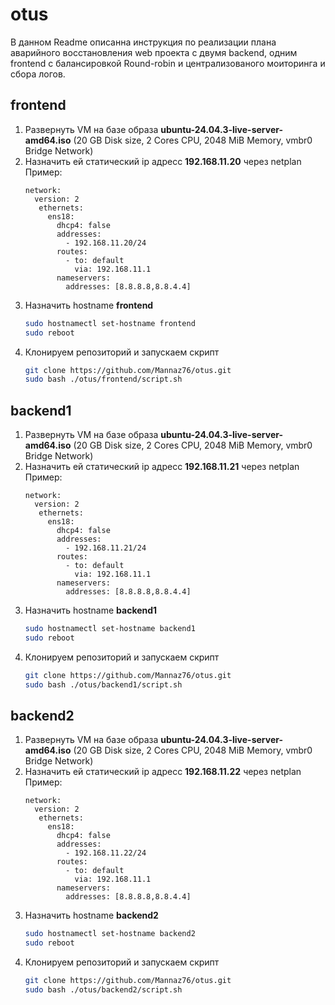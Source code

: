 # otus
В данном Readme описанна инструкция по реализации плана аварийного восстановления web проекта с двумя backend, 
одним frontend с балансировкой Round-robin и централизованого моиторинга и сбора логов.

## frontend
1. Развернуть VM  на базе образа **ubuntu-24.04.3-live-server-amd64.iso** (20 GB Disk size, 2 Cores CPU, 2048 MiB Memory, vmbr0 Bridge Network)
2. Назначить ей статический ip адресс **192.168.11.20** через netplan
   Пример:
   ```
   network:
     version: 2
      ethernets:
        ens18:
          dhcp4: false
          addresses:
            - 192.168.11.20/24
          routes:
            - to: default
              via: 192.168.11.1
          nameservers:
            addresses: [8.8.8.8,8.8.4.4]

4. Назначить hostname **frontend**
   ```bash
   sudo hostnamectl set-hostname frontend
   sudo reboot

5. Клонируем репозиторий и запускаем скрипт
   ```bash
   git clone https://github.com/Mannaz76/otus.git
   sudo bash ./otus/frontend/script.sh

## backend1
1. Развернуть VM  на базе образа **ubuntu-24.04.3-live-server-amd64.iso** (20 GB Disk size, 2 Cores CPU, 2048 MiB Memory, vmbr0 Bridge Network)
2. Назначить ей статический ip адресс **192.168.11.21** через netplan
   Пример:
   ```
   network:
     version: 2
      ethernets:
        ens18:
          dhcp4: false
          addresses:
            - 192.168.11.21/24
          routes:
            - to: default
              via: 192.168.11.1
          nameservers:
            addresses: [8.8.8.8,8.8.4.4]

4. Назначить hostname **backend1**
   ```bash
   sudo hostnamectl set-hostname backend1
   sudo reboot

5. Клонируем репозиторий и запускаем скрипт
   ```bash
   git clone https://github.com/Mannaz76/otus.git
   sudo bash ./otus/backend1/script.sh


## backend2
1. Развернуть VM  на базе образа **ubuntu-24.04.3-live-server-amd64.iso** (20 GB Disk size, 2 Cores CPU, 2048 MiB Memory, vmbr0 Bridge Network)
2. Назначить ей статический ip адресс **192.168.11.22** через netplan
   Пример:
   ```
   network:
     version: 2
      ethernets:
        ens18:
          dhcp4: false
          addresses:
            - 192.168.11.22/24
          routes:
            - to: default
              via: 192.168.11.1
          nameservers:
            addresses: [8.8.8.8,8.8.4.4]

4. Назначить hostname **backend2**
   ```bash
   sudo hostnamectl set-hostname backend2
   sudo reboot

5. Клонируем репозиторий и запускаем скрипт
   ```bash
   git clone https://github.com/Mannaz76/otus.git
   sudo bash ./otus/backend2/script.sh
